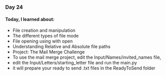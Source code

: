 ### Day 24

#### Today, I learned about:
- File creation and manipulation
- The different types of file mode
- File opening using with open
- Understanding Relative and Absolute file paths
- Project: The Mail Merge Challenge
- To use the mail merge project, edit the Input/Names/invited_names file,
- edit the Input/Letters/starting_letter file and run the main.py
- it will prepare your ready to send .txt files in the ReadyToSend folder
